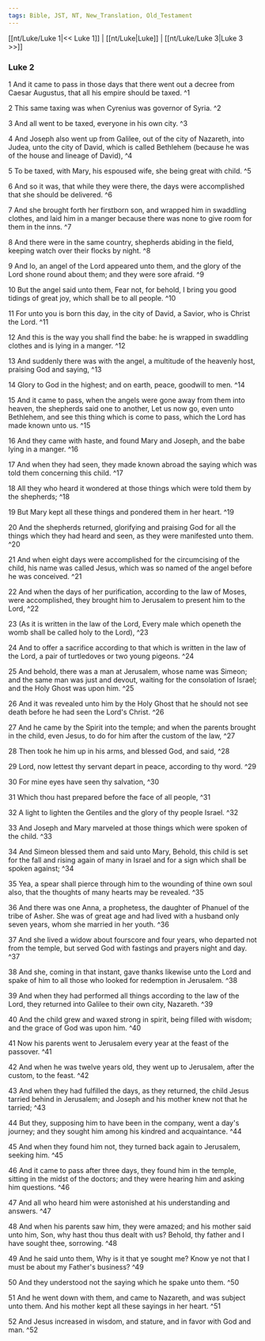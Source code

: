 ```yaml
---
tags: Bible, JST, NT, New_Translation, Old_Testament
---
```


[[nt/Luke/Luke 1|<< Luke 1]] | [[nt/Luke|Luke]] | [[nt/Luke/Luke 3|Luke 3 >>]]

### Luke 2

1 And it came to pass in those days that there went out a decree from Caesar Augustus, that all his empire should be taxed.  ^1

2 This same taxing was when Cyrenius was governor of Syria.  ^2

3 And all went to be taxed, everyone in his own city.  ^3

4 And Joseph also went up from Galilee, out of the city of Nazareth, into Judea, unto the city of David, which is called Bethlehem (because he was of the house and lineage of David),  ^4

5 To be taxed, with Mary, his espoused wife, she being great with child.  ^5

6 And so it was, that while they were there, the days were accomplished that she should be delivered.  ^6

7 And she brought forth her firstborn son, and wrapped him in swaddling clothes, and laid him in a manger because there was none to give room for them in the inns.  ^7

8 And there were in the same country, shepherds abiding in the field, keeping watch over their flocks by night.  ^8

9 And lo, an angel of the Lord appeared unto them, and the glory of the Lord shone round about them; and they were sore afraid.  ^9

10 But the angel said unto them, Fear not, for behold, I bring you good tidings of great joy, which shall be to all people.  ^10

11 For unto you is born this day, in the city of David, a Savior, who is Christ the Lord.  ^11

12 And this is the way you shall find the babe: he is wrapped in swaddling clothes and is lying in a manger.  ^12

13 And suddenly there was with the angel, a multitude of the heavenly host, praising God and saying,  ^13

14 Glory to God in the highest; and on earth, peace, goodwill to men.  ^14

15 And it came to pass, when the angels were gone away from them into heaven, the shepherds said one to another, Let us now go, even unto Bethlehem, and see this thing which is come to pass, which the Lord has made known unto us.  ^15

16 And they came with haste, and found Mary and Joseph, and the babe lying in a manger.  ^16

17 And when they had seen, they made known abroad the saying which was told them concerning this child.  ^17

18 All they who heard it wondered at those things which were told them by the shepherds;  ^18

19 But Mary kept all these things and pondered them in her heart.  ^19

20 And the shepherds returned, glorifying and praising God for all the things which they had heard and seen, as they were manifested unto them.  ^20

21 And when eight days were accomplished for the circumcising of the child, his name was called Jesus, which was so named of the angel before he was conceived.  ^21

22 And when the days of her purification, according to the law of Moses, were accomplished, they brought him to Jerusalem to present him to the Lord,  ^22

23 (As it is written in the law of the Lord, Every male which openeth the womb shall be called holy to the Lord),  ^23

24 And to offer a sacrifice according to that which is written in the law of the Lord, a pair of turtledoves or two young pigeons.  ^24

25 And behold, there was a man at Jerusalem, whose name was Simeon; and the same man was just and devout, waiting for the consolation of Israel; and the Holy Ghost was upon him.  ^25

26 And it was revealed unto him by the Holy Ghost that he should not see death before he had seen the Lord\'s Christ.  ^26

27 And he came by the Spirit into the temple; and when the parents brought in the child, even Jesus, to do for him after the custom of the law,  ^27

28 Then took he him up in his arms, and blessed God, and said,  ^28

29 Lord, now lettest thy servant depart in peace, according to thy word.  ^29

30 For mine eyes have seen thy salvation,  ^30

31 Which thou hast prepared before the face of all people,  ^31

32 A light to lighten the Gentiles and the glory of thy people Israel.  ^32

33 And Joseph and Mary marveled at those things which were spoken of the child.  ^33

34 And Simeon blessed them and said unto Mary, Behold, this child is set for the fall and rising again of many in Israel and for a sign which shall be spoken against;  ^34

35 Yea, a spear shall pierce through him to the wounding of thine own soul also, that the thoughts of many hearts may be revealed.  ^35

36 And there was one Anna, a prophetess, the daughter of Phanuel of the tribe of Asher. She was of great age and had lived with a husband only seven years, whom she married in her youth.  ^36

37 And she lived a widow about fourscore and four years, who departed not from the temple, but served God with fastings and prayers night and day.  ^37

38 And she, coming in that instant, gave thanks likewise unto the Lord and spake of him to all those who looked for redemption in Jerusalem.  ^38

39 And when they had performed all things according to the law of the Lord, they returned into Galilee to their own city, Nazareth.  ^39

40 And the child grew and waxed strong in spirit, being filled with wisdom; and the grace of God was upon him.  ^40

41 Now his parents went to Jerusalem every year at the feast of the passover.  ^41

42 And when he was twelve years old, they went up to Jerusalem, after the custom, to the feast.  ^42

43 And when they had fulfilled the days, as they returned, the child Jesus tarried behind in Jerusalem; and Joseph and his mother knew not that he tarried;  ^43

44 But they, supposing him to have been in the company, went a day\'s journey; and they sought him among his kindred and acquaintance.  ^44

45 And when they found him not, they turned back again to Jerusalem, seeking him.  ^45

46 And it came to pass after three days, they found him in the temple, sitting in the midst of the doctors; and they were hearing him and asking him questions.  ^46

47 And all who heard him were astonished at his understanding and answers.  ^47

48 And when his parents saw him, they were amazed; and his mother said unto him, Son, why hast thou thus dealt with us? Behold, thy father and I have sought thee, sorrowing.  ^48

49 And he said unto them, Why is it that ye sought me? Know ye not that I must be about my Father\'s business?  ^49

50 And they understood not the saying which he spake unto them.  ^50

51 And he went down with them, and came to Nazareth, and was subject unto them. And his mother kept all these sayings in her heart.  ^51

52 And Jesus increased in wisdom, and stature, and in favor with God and man.  ^52

 
